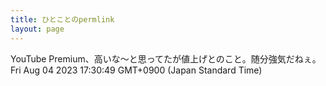 ```yaml
---
title: ひとことのpermlink
layout: page
---
```

<div class="box" dt="1691137849935">
  YouTube Premium、高いな〜と思ってたが値上げとのこと。随分強気だねぇ。
  <div class="content is-small">Fri Aug 04 2023 17:30:49 GMT+0900 (Japan Standard Time)</div>
</div>
